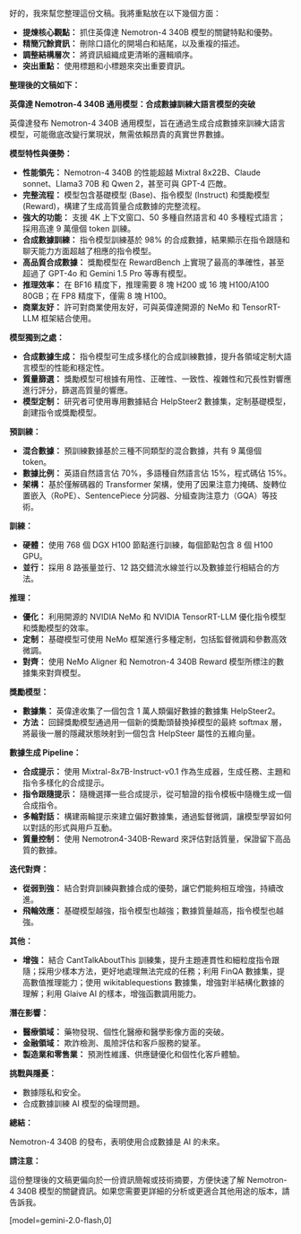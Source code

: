 好的，我來幫您整理這份文稿。我將重點放在以下幾個方面：

*   **提煉核心觀點：** 抓住英偉達 Nemotron-4 340B 模型的關鍵特點和優勢。
*   **精簡冗餘資訊：** 刪除口語化的開場白和結尾，以及重複的描述。
*   **調整結構層次：** 將資訊組織成更清晰的邏輯順序。
*   **突出重點：** 使用標題和小標題來突出重要資訊。

**整理後的文稿如下：**

**英偉達 Nemotron-4 340B 通用模型：合成數據訓練大語言模型的突破**

英偉達發布 Nemotron-4 340B 通用模型，旨在通過生成合成數據來訓練大語言模型，可能徹底改變行業現狀，無需依賴昂貴的真實世界數據。

**模型特性與優勢：**

*   **性能領先：** Nemotron-4 340B 的性能超越 Mixtral 8x22B、Claude sonnet、Llama3 70B 和 Qwen 2，甚至可與 GPT-4 匹敵。
*   **完整流程：** 模型包含基礎模型 (Base)、指令模型 (Instruct) 和獎勵模型 (Reward)，構建了生成高質量合成數據的完整流程。
*   **強大的功能：** 支援 4K 上下文窗口、50 多種自然語言和 40 多種程式語言；採用高達 9 萬億個 token 訓練。
*   **合成數據訓練：** 指令模型訓練基於 98% 的合成數據，結果顯示在指令跟隨和聊天能力方面超越了相應的指令模型。
*   **高品質合成數據：** 獎勵模型在 RewardBench 上實現了最高的準確性，甚至超過了 GPT-4o 和 Gemini 1.5 Pro 等專有模型。
*   **推理效率：** 在 BF16 精度下，推理需要 8 塊 H200 或 16 塊 H100/A100 80GB；在 FP8 精度下，僅需 8 塊 H100。
*   **商業友好：** 許可對商業使用友好，可與英偉達開源的 NeMo 和 TensorRT-LLM 框架結合使用。

**模型獨到之處：**

*   **合成數據生成：** 指令模型可生成多樣化的合成訓練數據，提升各領域定制大語言模型的性能和穩定性。
*   **質量篩選：** 獎勵模型可根據有用性、正確性、一致性、複雜性和冗長性對響應進行評分，篩選高質量的響應。
*   **模型定制：** 研究者可使用專用數據結合 HelpSteer2 數據集，定制基礎模型，創建指令或獎勵模型。

**預訓練：**

*   **混合數據：** 預訓練數據基於三種不同類型的混合數據，共有 9 萬億個 token。
*   **數據比例：** 英語自然語言佔 70%，多語種自然語言佔 15%，程式碼佔 15%。
*   **架構：** 基於僅解碼器的 Transformer 架構，使用了因果注意力掩碼、旋轉位置嵌入（RoPE）、SentencePiece 分詞器、分組查詢注意力（GQA）等技術。

**訓練：**

*   **硬體：** 使用 768 個 DGX H100 節點進行訓練，每個節點包含 8 個 H100 GPU。
*   **並行：** 採用 8 路張量並行、12 路交錯流水線並行以及數據並行相結合的方法。

**推理：**

*   **優化：** 利用開源的 NVIDIA NeMo 和 NVIDIA TensorRT-LLM 優化指令模型和獎勵模型的效率。
*   **定制：** 基礎模型可使用 NeMo 框架進行多種定制，包括監督微調和參數高效微調。
*   **對齊：** 使用 NeMo Aligner 和 Nemotron-4 340B Reward 模型所標注的數據集來對齊模型。

**獎勵模型：**

*   **數據集：** 英偉達收集了一個包含 1 萬人類偏好數據的數據集 HelpSteer2。
*   **方法：** 回歸獎勵模型通過用一個新的獎勵頭替換掉模型的最終 softmax 層，將最後一層的隱藏狀態映射到一個包含 HelpSteer 屬性的五維向量。

**數據生成 Pipeline：**

*   **合成提示：** 使用 Mixtral-8x7B-Instruct-v0.1 作為生成器，生成任務、主題和指令多樣化的合成提示。
*   **指令跟隨提示：** 隨機選擇一些合成提示，從可驗證的指令模板中隨機生成一個合成指令。
*   **多輪對話：** 構建兩輪提示來建立偏好數據集，通過監督微調，讓模型學習如何以對話的形式與用戶互動。
*   **質量控制：** 使用 Nemotron4-340B-Reward 來評估對話質量，保證留下高品質的數據。

**迭代對齊：**

*   **從弱到強：** 結合對齊訓練與數據合成的優勢，讓它們能夠相互增強，持續改進。
*   **飛輪效應：** 基礎模型越強，指令模型也越強；數據質量越高，指令模型也越強。

**其他：**

*   **增強：** 結合 CantTalkAboutThis 訓練集，提升主題連貫性和細粒度指令跟隨；採用少樣本方法，更好地處理無法完成的任務；利用 FinQA 數據集，提高數值推理能力；使用 wikitablequestions 數據集，增強對半結構化數據的理解；利用 Glaive AI 的樣本，增強函數調用能力。

**潛在影響：**

*   **醫療領域：** 藥物發現、個性化醫療和醫學影像方面的突破。
*   **金融領域：** 欺詐檢測、風險評估和客戶服務的變革。
*   **製造業和零售業：** 預測性維護、供應鏈優化和個性化客戶體驗。

**挑戰與隱憂：**

*   數據隱私和安全。
*   合成數據訓練 AI 模型的倫理問題。

**總結：**

Nemotron-4 340B 的發布，表明使用合成數據是 AI 的未來。

**請注意：**

這份整理後的文稿更偏向於一份資訊簡報或技術摘要，方便快速了解 Nemotron-4 340B 模型的關鍵資訊。如果您需要更詳細的分析或更適合其他用途的版本，請告訴我。

[model=gemini-2.0-flash,0]
